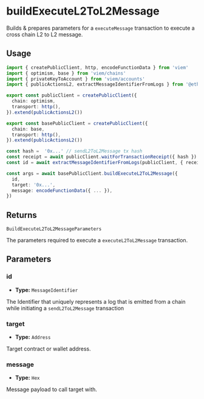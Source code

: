 # buildExecuteL2ToL2Message

Builds & prepares parameters for a `executeMessage` transaction to execute a cross chain L2 to L2 message.

## Usage

```ts [example.ts]
import { createPublicClient, http, encodeFunctionData } from 'viem'
import { optimism, base } from 'viem/chains'
import { privateKeyToAccount } from 'viem/accounts'
import { publicActionsL2, extractMessageIdentifierFromLogs } from '@eth-optimism/viem'

export const publicClient = createPublicClient({
  chain: optimism,
  transport: http(),
}).extend(publicActionsL2())

export const basePublicClient = createPublicClient({
  chain: base,
  transport: http(),
}).extend(publicActionsL2())

const hash =  '0x...' // sendL2ToL2Message tx hash
const receipt = await publicClient.waitForTransactionReceipt({ hash })
const id = await extractMessageIdentifierFromLogs(publicClient, { receipt })

const args = await basePublicClient.buildExecuteL2ToL2Message({
  id,
  target: '0x...',
  message: encodeFunctionData({ ... }),
})
```

## Returns

`BuildExecuteL2ToL2MessageParameters`

The parameters required to execute a `executeL2ToL2Message` transaction.
## Parameters

### id

- **Type:** `MessageIdentifier`

The Identifier that uniquely represents a log that is emitted from a chain while initiating a `sendL2ToL2Message` transaction

### target

- **Type:** `Address`

Target contract or wallet address.

### message

- **Type:** `Hex`

Message payload to call target with.
